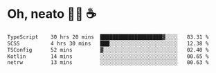 # Oh, neato 🧑‍💻 ☕

<!--START_SECTION:waka-->

```txt
TypeScript    30 hrs 20 mins  ████████████████████▓░░░░   83.31 %
SCSS          4 hrs 30 mins   ███░░░░░░░░░░░░░░░░░░░░░░   12.38 %
TSConfig      52 mins         ▓░░░░░░░░░░░░░░░░░░░░░░░░   02.40 %
Kotlin        14 mins         ░░░░░░░░░░░░░░░░░░░░░░░░░   00.65 %
netrw         13 mins         ░░░░░░░░░░░░░░░░░░░░░░░░░   00.63 %
```

<!--END_SECTION:waka-->
